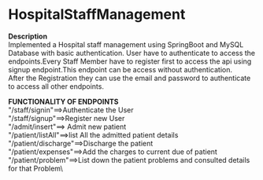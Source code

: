 # HospitalStaffManagement
**Description**\
Implemented  a Hospital staff management using SpringBoot and MySQL  Database with basic authentication. User have to authenticate  to access the endpoints.Every Staff Member  have to register first  to access the api using signup endpoint.This endpoint  can be access without authentication.\
After the Registration they can use the email and password to authenticate to access all other endpoints.

**FUNCTIONALITY OF ENDPOINTS**\
"/staff/signin"==>Authenticate the User\
"/staff/signup"==>Register  new User\
"/admit/insert"==> Admit new patient \
"/patient/listAll"==>list All the admitted patient details\
"/patient/discharge"==>Discharge the patient\
"/patient/expenses"==>Add the charges to current due of patient\
"/patient/problem"==>List down the patient problems and consulted details for that Problem\
